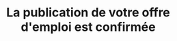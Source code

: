 ---
layout: offres-emploi_index
title: La publication de votre offre d'emploi est confirmée
tab6: true
description:
intro: Merci de votre confiance
permalink: /recruter/confirmation-publication-offre-emploi/
---